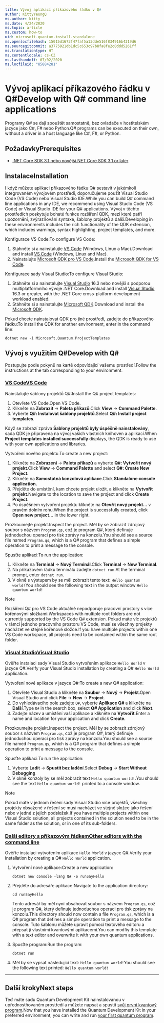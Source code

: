```yaml
---
title: Vývoj aplikací příkazového řádku v Q#
author: KittyYeungQ
ms.author: kitty
ms.date: 4/24/2020
ms.topic: article
ms.custom: how-to
uid: microsoft.quantum.install.standalone
ms.openlocfilehash: 15015d1673f47faf5a13dde516f834916b4319d6
ms.sourcegitcommit: a3775921db1dc5c653c97b8fa8fe2c0ddd5261ff
ms.translationtype: HT
ms.contentlocale: cs-CZ
ms.lasthandoff: 07/02/2020
ms.locfileid: "85884281"
---
```

# <a name="develop-with-q-command-line-applications"></a><span data-ttu-id="fdf93-102">Vývoj aplikací příkazového řádku v Q#</span><span class="sxs-lookup"><span data-stu-id="fdf93-102">Develop with Q# command line applications</span></span>

<span data-ttu-id="fdf93-103">Programy Q# se dají spouštět samostatně, bez ovladače v hostitelském jazyce jako C#, F# nebo Python.</span><span class="sxs-lookup"><span data-stu-id="fdf93-103">Q# programs can be executed on their own, without a driver in a host language like C#, F#, or Python.</span></span>

## <a name="prerequisites"></a><span data-ttu-id="fdf93-104">Požadavky</span><span class="sxs-lookup"><span data-stu-id="fdf93-104">Prerequisites</span></span>

- [<span data-ttu-id="fdf93-105">.NET Core SDK 3.1 nebo novější</span><span class="sxs-lookup"><span data-stu-id="fdf93-105">.NET Core SDK 3.1 or later</span></span>](https://www.microsoft.com/net/download)

## <a name="installation"></a><span data-ttu-id="fdf93-106">Instalace</span><span class="sxs-lookup"><span data-stu-id="fdf93-106">Installation</span></span>

<span data-ttu-id="fdf93-107">I když můžete aplikaci příkazového řádku Q# sestavit v jakémkoli integrovaném vývojovém prostředí, doporučujeme použít Visual Studio Code (VS Code) nebo Visual Studio IDE.</span><span class="sxs-lookup"><span data-stu-id="fdf93-107">While you can build Q# command line applications in any IDE, we recommend using Visual Studio Code (VS Code) or Visual Studio IDE for your Q# applications.</span></span> <span data-ttu-id="fdf93-108">Vývoj v těchto prostředích poskytuje bohaté funkce rozšíření QDK, mezi které patří upozornění, zvýrazňování syntaxe, šablony projektů a další.</span><span class="sxs-lookup"><span data-stu-id="fdf93-108">Developing in these environments includes the rich functionality of the QDK extension, which includes warnings, syntax highlighting, project templates, and more.</span></span>

<span data-ttu-id="fdf93-109">Konfigurace VS Code:</span><span class="sxs-lookup"><span data-stu-id="fdf93-109">To configure VS Code:</span></span>

1. <span data-ttu-id="fdf93-110">Stáhněte si a nainstalujte [VS Code](https://code.visualstudio.com/download) (Windows, Linux a Mac).</span><span class="sxs-lookup"><span data-stu-id="fdf93-110">Download and install [VS Code](https://code.visualstudio.com/download) (Windows, Linux and Mac).</span></span>
2. <span data-ttu-id="fdf93-111">Nainstalujte [Microsoft QDK pro VS Code](https://marketplace.visualstudio.com/items?itemName=quantum.quantum-devkit-vscode).</span><span class="sxs-lookup"><span data-stu-id="fdf93-111">Install the [Microsoft QDK for VS Code](https://marketplace.visualstudio.com/items?itemName=quantum.quantum-devkit-vscode).</span></span>

<span data-ttu-id="fdf93-112">Konfigurace sady Visual Studio:</span><span class="sxs-lookup"><span data-stu-id="fdf93-112">To configure Visual Studio:</span></span>

1. <span data-ttu-id="fdf93-113">Stáhněte si a nainstalujte [Visual Studio](https://visualstudio.microsoft.com/downloads/) 16.3 nebo novější s podporou multiplatformního vývoje .NET Core.</span><span class="sxs-lookup"><span data-stu-id="fdf93-113">Download and install [Visual Studio](https://visualstudio.microsoft.com/downloads/) 16.3 or greater, with the .NET Core cross-platform development workload enabled.</span></span>
2. <span data-ttu-id="fdf93-114">Stáhněte si a nainstalujte [Microsoft QDK](https://marketplace.visualstudio.com/items?itemName=quantum.DevKit).</span><span class="sxs-lookup"><span data-stu-id="fdf93-114">Download and install the [Microsoft QDK](https://marketplace.visualstudio.com/items?itemName=quantum.DevKit).</span></span>

<span data-ttu-id="fdf93-115">Pokud chcete nainstalovat QDK pro jiné prostředí, zadejte do příkazového řádku:</span><span class="sxs-lookup"><span data-stu-id="fdf93-115">To install the QDK for another environment, enter in the command line:</span></span>

```dotnetcli
dotnet new -i Microsoft.Quantum.ProjectTemplates
```

## <a name="develop-with-q"></a><span data-ttu-id="fdf93-116">Vývoj s využitím Q#</span><span class="sxs-lookup"><span data-stu-id="fdf93-116">Develop with Q#</span></span>

<span data-ttu-id="fdf93-117">Postupujte podle pokynů na kartě odpovídající vašemu prostředí.</span><span class="sxs-lookup"><span data-stu-id="fdf93-117">Follow the instructions at the tab corresponding to your environment.</span></span>

### <a name="vs-code"></a>[<span data-ttu-id="fdf93-118">VS Code</span><span class="sxs-lookup"><span data-stu-id="fdf93-118">VS Code</span></span>](#tab/tabid-vscode)

<span data-ttu-id="fdf93-119">Nainstalujte šablony projektů Q#:</span><span class="sxs-lookup"><span data-stu-id="fdf93-119">Install the Q# project templates:</span></span>

1. <span data-ttu-id="fdf93-120">Otevřete VS Code.</span><span class="sxs-lookup"><span data-stu-id="fdf93-120">Open VS Code.</span></span>
2. <span data-ttu-id="fdf93-121">Klikněte na **Zobrazit** -> **Paleta příkazů**.</span><span class="sxs-lookup"><span data-stu-id="fdf93-121">Click **View** -> **Command Palette**.</span></span>
3. <span data-ttu-id="fdf93-122">Vyberte **Q#: Instalovat šablony projektů**.</span><span class="sxs-lookup"><span data-stu-id="fdf93-122">Select **Q#: Install project templates**.</span></span>

<span data-ttu-id="fdf93-123">Když se zobrazí zpráva **Šablony projektů byly úspěšně nainstalovány**, sada QDK je připravena na vývoj vašich vlastních knihoven a aplikací.</span><span class="sxs-lookup"><span data-stu-id="fdf93-123">When **Project templates installed successfully** displays, the QDK is ready to use with your own applications and libraries.</span></span>

<span data-ttu-id="fdf93-124">Vytvoření nového projektu:</span><span class="sxs-lookup"><span data-stu-id="fdf93-124">To create a new project:</span></span>

1. <span data-ttu-id="fdf93-125">Klikněte na **Zobrazení** -> **Paleta příkazů** a vyberte **Q#: Vytvořit nový projekt**.</span><span class="sxs-lookup"><span data-stu-id="fdf93-125">Click **View** -> **Command Palette** and select **Q#: Create New Project**.</span></span>
2. <span data-ttu-id="fdf93-126">Klikněte na **Samostatná konzolová aplikace**.</span><span class="sxs-lookup"><span data-stu-id="fdf93-126">Click **Standalone console application**.</span></span>
3. <span data-ttu-id="fdf93-127">Přejděte do umístění, kam chcete projekt uložit, a klikněte na **Vytvořit projekt**.</span><span class="sxs-lookup"><span data-stu-id="fdf93-127">Navigate to the location to save the project and click **Create Project**.</span></span>
4. <span data-ttu-id="fdf93-128">Po úspěšném vytvoření projektu klikněte na **Otevřít nový projekt...** v pravém dolním rohu.</span><span class="sxs-lookup"><span data-stu-id="fdf93-128">When the project is successfully created, click **Open new project...** in the lower right.</span></span>
        
<span data-ttu-id="fdf93-129">Prozkoumejte projekt.</span><span class="sxs-lookup"><span data-stu-id="fdf93-129">Inspect the project.</span></span> <span data-ttu-id="fdf93-130">Měl by se zobrazit zdrojový soubor s názvem `Program.qs`, což je program Q#, který definuje jednoduchou operaci pro tisk zprávy na konzolu.</span><span class="sxs-lookup"><span data-stu-id="fdf93-130">You should see a source file named `Program.qs`, which is a Q# program that defines a simple operation to print a message to the console.</span></span>

<span data-ttu-id="fdf93-131">Spusťte aplikaci:</span><span class="sxs-lookup"><span data-stu-id="fdf93-131">To run the application:</span></span>
1. <span data-ttu-id="fdf93-132">Klikněte na **Terminál** -> **Nový Terminál**.</span><span class="sxs-lookup"><span data-stu-id="fdf93-132">Click **Terminal** -> **New Terminal**.</span></span>
2. <span data-ttu-id="fdf93-133">Na příkazovém řádku terminálu zadejte `dotnet run`.</span><span class="sxs-lookup"><span data-stu-id="fdf93-133">At the terminal prompt, enter `dotnet run`.</span></span>
3. <span data-ttu-id="fdf93-134">V okně s výstupem by se měl zobrazit tento text: `Hello quantum world!`</span><span class="sxs-lookup"><span data-stu-id="fdf93-134">You should see the following text in the output window `Hello quantum world!`</span></span>


> [!NOTE]
> <span data-ttu-id="fdf93-135">Rozšíření Q# pro VS Code aktuálně nepodporuje pracovní prostory s více kořenovými složkami.</span><span class="sxs-lookup"><span data-stu-id="fdf93-135">Workspaces with multiple root folders are not currently supported by the VS Code Q# extension.</span></span> <span data-ttu-id="fdf93-136">Pokud máte víc projektů v rámci jednoho pracovního prostoru VS Code, musí se všechny projekty nacházet ve stejné kořenové složce.</span><span class="sxs-lookup"><span data-stu-id="fdf93-136">If you have multiple projects within one VS Code workspace, all projects need to be contained within the same root folder.</span></span>

### <a name="visual-studio"></a>[<span data-ttu-id="fdf93-137">Visual Studio</span><span class="sxs-lookup"><span data-stu-id="fdf93-137">Visual Studio</span></span>](#tab/tabid-vs)

<span data-ttu-id="fdf93-138">Ověřte instalaci sady Visual Studio vytvořením aplikace `Hello World` v jazyce Q#.</span><span class="sxs-lookup"><span data-stu-id="fdf93-138">Verify your Visual Studio installation by creating a Q# `Hello World` application.</span></span>

<span data-ttu-id="fdf93-139">Vytvoření nové aplikace v jazyce Q#:</span><span class="sxs-lookup"><span data-stu-id="fdf93-139">To create a new Q# application:</span></span>
1. <span data-ttu-id="fdf93-140">Otevřete Visual Studio a klikněte na **Soubor** -> **Nový** -> **Projekt**.</span><span class="sxs-lookup"><span data-stu-id="fdf93-140">Open Visual Studio and click **File** -> **New** -> **Project**.</span></span>
2. <span data-ttu-id="fdf93-141">Do vyhledávacího pole zadejte `Q#`, vyberte **Aplikace Q#** a klikněte na **Další**.</span><span class="sxs-lookup"><span data-stu-id="fdf93-141">Type `Q#` in the search box, select **Q# Application** and click **Next**.</span></span>
3. <span data-ttu-id="fdf93-142">Zadejte název a umístění vaší aplikace a klikněte na **Vytvořit**.</span><span class="sxs-lookup"><span data-stu-id="fdf93-142">Enter a name and location for your application and click **Create**.</span></span>


<span data-ttu-id="fdf93-143">Prozkoumejte projekt.</span><span class="sxs-lookup"><span data-stu-id="fdf93-143">Inspect the project.</span></span> <span data-ttu-id="fdf93-144">Měl by se zobrazit zdrojový soubor s názvem `Program.qs`, což je program Q#, který definuje jednoduchou operaci pro tisk zprávy na konzolu.</span><span class="sxs-lookup"><span data-stu-id="fdf93-144">You should see a source file named `Program.qs`, which is a Q# program that defines a simple operation to print a message to the console.</span></span>

<span data-ttu-id="fdf93-145">Spusťte aplikaci:</span><span class="sxs-lookup"><span data-stu-id="fdf93-145">To run the application:</span></span>
1. <span data-ttu-id="fdf93-146">Vyberte **Ladit** -> **Spustit bez ladění**.</span><span class="sxs-lookup"><span data-stu-id="fdf93-146">Select **Debug** -> **Start Without Debugging**.</span></span>
2. <span data-ttu-id="fdf93-147">V okně konzoly by se měl zobrazit text `Hello quantum world!`.</span><span class="sxs-lookup"><span data-stu-id="fdf93-147">You should see the text `Hello quantum world!` printed to a console window.</span></span>

> [!NOTE]
> <span data-ttu-id="fdf93-148">Pokud máte v jednom řešení sady Visual Studio více projektů, všechny projekty obsažené v řešení se musí nacházet ve stejné složce jako řešení nebo v jedné z jejích podsložek.</span><span class="sxs-lookup"><span data-stu-id="fdf93-148">If you have multiple projects within one Visual Studio solution, all projects contained in the solution need to be in the same folder as the solution, or in one of its sub-folders.</span></span>  

### <a name="other-editors-with-the-command-line"></a>[<span data-ttu-id="fdf93-149">Další editory s příkazovým řádkem</span><span class="sxs-lookup"><span data-stu-id="fdf93-149">Other editors with the command line</span></span>](#tab/tabid-cmdline)

<span data-ttu-id="fdf93-150">Ověřte instalaci vytvořením aplikace `Hello World` v jazyce Q#.</span><span class="sxs-lookup"><span data-stu-id="fdf93-150">Verify your installation by creating a Q# `Hello World` application.</span></span>

1. <span data-ttu-id="fdf93-151">Vytvoření nové aplikace:</span><span class="sxs-lookup"><span data-stu-id="fdf93-151">Create a new application:</span></span>
    ```dotnetcli
    dotnet new console -lang Q# -o runSayHello
    ```

2. <span data-ttu-id="fdf93-152">Přejděte do adresáře aplikace:</span><span class="sxs-lookup"><span data-stu-id="fdf93-152">Navigate to the application directory:</span></span>
    ```dotnetcli
    cd runSayHello
    ```

    <span data-ttu-id="fdf93-153">Tento adresář by měl nyní obsahovat soubor s názvem `Program.qs`, což je program Q#, který definuje jednoduchou operaci pro tisk zprávy na konzolu.</span><span class="sxs-lookup"><span data-stu-id="fdf93-153">This directory should now contain a file `Program.qs`, which is a Q# program that defines a simple operation to print a message to the console.</span></span> <span data-ttu-id="fdf93-154">Tuto šablonu můžete upravit pomocí textového editoru a přepsat ji vlastními kvantovými aplikacemi.</span><span class="sxs-lookup"><span data-stu-id="fdf93-154">You can modfiy this template with a text editor and overwrite it with your own quantum applications.</span></span> 

3. <span data-ttu-id="fdf93-155">Spusťte program:</span><span class="sxs-lookup"><span data-stu-id="fdf93-155">Run the program:</span></span>
    ```dotnetcli
    dotnet run
    ```

4. <span data-ttu-id="fdf93-156">Měl by se vypsat následující text: `Hello quantum world!`</span><span class="sxs-lookup"><span data-stu-id="fdf93-156">You should see the following text printed: `Hello quantum world!`</span></span>

***

## <a name="next-steps"></a><span data-ttu-id="fdf93-157">Další kroky</span><span class="sxs-lookup"><span data-stu-id="fdf93-157">Next steps</span></span>

<span data-ttu-id="fdf93-158">Teď máte sadu Quantum Development Kit nainstalovanou v upřednostňovaném prostředí a můžete napsat a spustit [svůj první kvantový program](xref:microsoft.quantum.quickstarts.qrng).</span><span class="sxs-lookup"><span data-stu-id="fdf93-158">Now that you have installed the Quantum Development Kit in your preferred environment, you can write and run [your first quantum program](xref:microsoft.quantum.quickstarts.qrng).</span></span>
